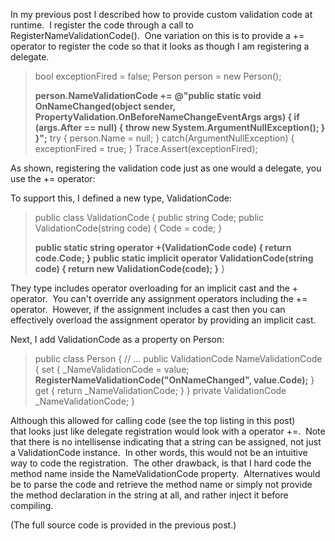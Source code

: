 
In my previous post I described how to provide custom validation code at runtime.  I register the code through a call to RegisterNameValidationCode().  One variation on this is to provide a += operator to register the code so that it looks as though I am registering a delegate.

> bool exceptionFired \= false; Person person \= new Person();
> 
> **person.NameValidationCode +=** **@"public static void OnNameChanged(object sender, PropertyValidation.OnBeforeNameChangeEventArgs args) { if (args.After == null) { throw new System.ArgumentNullException(); } }";** try { person.Name \= null; } catch(ArgumentNullException) { exceptionFired \= true; } Trace.Assert(exceptionFired);

As shown, registering the validation code just as one would a delegate, you use the += operator:

To support this, I defined a new type, ValidationCode:

> public class ValidationCode { public string Code; public ValidationCode(string code) { Code \= code; }
> 
> **public static string operator +(ValidationCode code) { return code.Code; } public static implicit operator ValidationCode(string code) { return new ValidationCode(code); }** }

They type includes operator overloading for an implicit cast and the + operator.  You can't override any assignment operators including the += operator.  However, if the assignment includes a cast then you can effectively overload the assignment operator by providing an implicit cast.

Next, I add ValidationCode as a property on Person:

> public class Person { // ... public ValidationCode NameValidationCode { set { \_NameValidationCode \= value; **RegisterNameValidationCode("OnNameChanged", value.Code);** } get { return \_NameValidationCode; } } private ValidationCode \_NameValidationCode; }

Although this allowed for calling code (see the top listing in this post) that looks just like delegate registration would look with a operator +=.  Note that there is no intellisense indicating that a string can be assigned, not just a ValidationCode instance.  In other words, this would not be an intuitive way to code the registration.  The other drawback, is that I hard code the method name inside the NameValidationCode property.  Alternatives would be to parse the code and retrieve the method name or simply not provide the method declaration in the string at all, and rather inject it before compiling.

(The full source code is provided in the previous post.)
